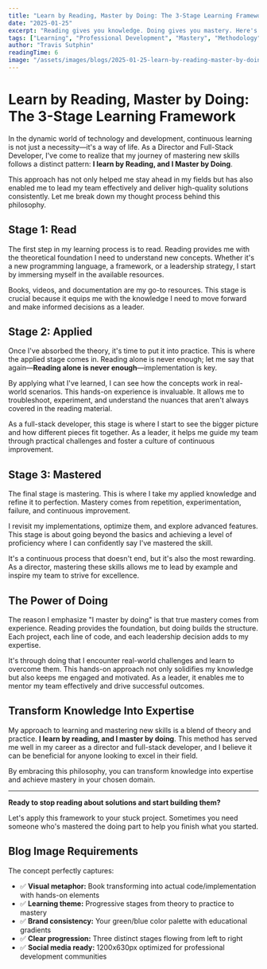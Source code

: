 ```yaml
---
title: "Learn by Reading, Master by Doing: The 3-Stage Learning Framework"
date: "2025-01-25"
excerpt: "Reading gives you knowledge. Doing gives you mastery. Here's the proven 3-stage framework I use to transform theoretical concepts into real-world expertise."
tags: ["Learning", "Professional Development", "Mastery", "Methodology"]
author: "Travis Sutphin"
readingTime: 6
image: "/assets/images/blogs/2025-01-25-learn-by-reading-master-by-doing.png"
---
```


# Learn by Reading, Master by Doing: The 3-Stage Learning Framework

In the dynamic world of technology and development, continuous learning is not just a necessity—it's a way of life. As a Director and Full-Stack Developer, I've come to realize that my journey of mastering new skills follows a distinct pattern: **I learn by Reading, and I Master by Doing**.

This approach has not only helped me stay ahead in my fields but has also enabled me to lead my team effectively and deliver high-quality solutions consistently. Let me break down my thought process behind this philosophy.

## Stage 1: Read

The first step in my learning process is to read. Reading provides me with the theoretical foundation I need to understand new concepts. Whether it's a new programming language, a framework, or a leadership strategy, I start by immersing myself in the available resources.

Books, videos, and documentation are my go-to resources. This stage is crucial because it equips me with the knowledge I need to move forward and make informed decisions as a leader.

## Stage 2: Applied

Once I've absorbed the theory, it's time to put it into practice. This is where the applied stage comes in. Reading alone is never enough; let me say that again—**Reading alone is never enough**—implementation is key.

By applying what I've learned, I can see how the concepts work in real-world scenarios. This hands-on experience is invaluable. It allows me to troubleshoot, experiment, and understand the nuances that aren't always covered in the reading material.

As a full-stack developer, this stage is where I start to see the bigger picture and how different pieces fit together. As a leader, it helps me guide my team through practical challenges and foster a culture of continuous improvement.

## Stage 3: Mastered

The final stage is mastering. This is where I take my applied knowledge and refine it to perfection. Mastery comes from repetition, experimentation, failure, and continuous improvement.

I revisit my implementations, optimize them, and explore advanced features. This stage is about going beyond the basics and achieving a level of proficiency where I can confidently say I've mastered the skill.

It's a continuous process that doesn't end, but it's also the most rewarding. As a director, mastering these skills allows me to lead by example and inspire my team to strive for excellence.

## The Power of Doing

The reason I emphasize "I master by doing" is that true mastery comes from experience. Reading provides the foundation, but doing builds the structure. Each project, each line of code, and each leadership decision adds to my expertise.

It's through doing that I encounter real-world challenges and learn to overcome them. This hands-on approach not only solidifies my knowledge but also keeps me engaged and motivated. As a leader, it enables me to mentor my team effectively and drive successful outcomes.

## Transform Knowledge Into Expertise

My approach to learning and mastering new skills is a blend of theory and practice. **I learn by reading, and I master by doing**. This method has served me well in my career as a director and full-stack developer, and I believe it can be beneficial for anyone looking to excel in their field.

By embracing this philosophy, you can transform knowledge into expertise and achieve mastery in your chosen domain.

---

**Ready to stop reading about solutions and start building them?**

Let's apply this framework to your stuck project. Sometimes you need someone who's mastered the doing part to help you finish what you started.

## Blog Image Requirements

The concept perfectly captures:

- ✅ **Visual metaphor:** Book transforming into actual code/implementation with hands-on elements
- ✅ **Learning theme:** Progressive stages from theory to practice to mastery
- ✅ **Brand consistency:** Your green/blue color palette with educational gradients
- ✅ **Clear progression:** Three distinct stages flowing from left to right
- ✅ **Social media ready:** 1200x630px optimized for professional development communities